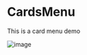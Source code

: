 # CardsMenu

This is a card menu demo

![image](https://github.com/FreetoflyBai/CardsMenu/blob/master/screenshots/1.png)